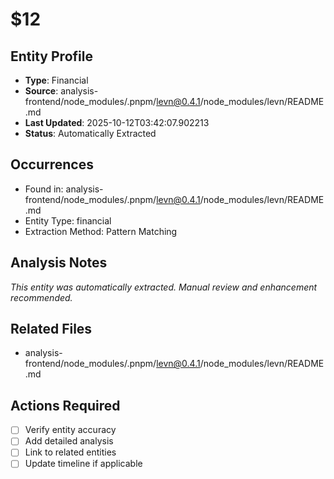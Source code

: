 # $12

## Entity Profile
- **Type**: Financial
- **Source**: analysis-frontend/node_modules/.pnpm/levn@0.4.1/node_modules/levn/README.md
- **Last Updated**: 2025-10-12T03:42:07.902213
- **Status**: Automatically Extracted

## Occurrences
- Found in: analysis-frontend/node_modules/.pnpm/levn@0.4.1/node_modules/levn/README.md
- Entity Type: financial
- Extraction Method: Pattern Matching

## Analysis Notes
*This entity was automatically extracted. Manual review and enhancement recommended.*

## Related Files
- analysis-frontend/node_modules/.pnpm/levn@0.4.1/node_modules/levn/README.md

## Actions Required
- [ ] Verify entity accuracy
- [ ] Add detailed analysis
- [ ] Link to related entities
- [ ] Update timeline if applicable
